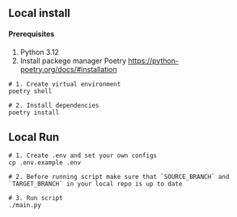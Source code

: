 ## Local install

#### Prerequisites

1. Python 3.12
2. Install packege manager Poetry https://python-poetry.org/docs/#installation


```shell
# 1. Create virtual environment
poetry shell

# 2. Install dependencies
poetry install
```

## Local Run

```shell
# 1. Create .env and set your own configs  
cp .env.example .env

# 2. Before running script make sure that `SOURCE_BRANCH` and `TARGET_BRANCH` in your local repo is up to date

# 3. Run script
./main.py
```